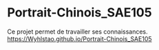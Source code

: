 # Portrait-Chinois_SAE105
Ce projet permet de travailler ses connaissances. 
https://Wyhlstao.github.io/Portrait-Chinois_SAE105 
